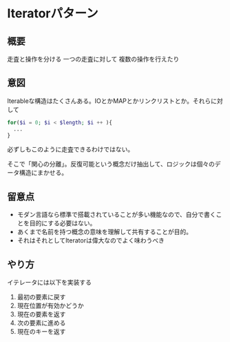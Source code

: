 # Iteratorパターン

## 概要

走査と操作を分ける
一つの走査に対して
複数の操作を行えたり


## 意図

Iterableな構造はたくさんある。IOとかMAPとかリンクリストとか。それらに対して
```php
for($i = 0; $i < $length; $i ++ ){
  ...
}
```
必ずしもこのように走査できるわけではない。

そこで「関心の分離」。反復可能という概念だけ抽出して、ロジックは個々のデータ構造にまかせる。

## 留意点

- モダン言語なら標準で搭載されていることが多い機能なので、自分で書くことを目的にする必要はない。
- あくまで名前を持つ概念の意味を理解して共有することが目的。
- それはそれとしてIteratorは偉大なのでよく味わうべき



## やり方

イテレータには以下を実装する

1. 最初の要素に戻す
2. 現在位置が有効かどうか
3. 現在の要素を返す
4. 次の要素に進める
5. 現在のキーを返す
